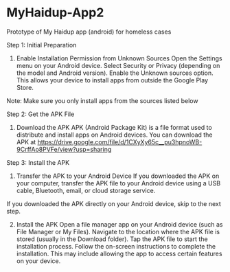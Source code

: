 # MyHaidup-App2
Prototype of My Haidup app (android) for homeless cases

Step 1: Initial Preparation
1. Enable Installation Permission from Unknown Sources
Open the Settings menu on your Android device.
Select Security or Privacy (depending on the model and Android version).
Enable the Unknown sources option. This allows your device to install apps from outside the Google Play Store.

Note: Make sure you only install apps from the sources listed below

Step 2: Get the APK File
1. Download the APK
APK (Android Package Kit) is a file format used to distribute and install apps on Android devices.
You can download the APK at https://drive.google.com/file/d/1CXyXy65c__pu3hpnoWB-9CrffAo8PVFe/view?usp=sharing

Step 3: Install the APK
1. Transfer the APK to your Android Device
If you downloaded the APK on your computer, transfer the APK file to your Android device using a USB cable, Bluetooth, email, or cloud storage service.

If you downloaded the APK directly on your Android device, skip to the next step.

2. Install the APK
Open a file manager app on your Android device (such as File Manager or My Files).
Navigate to the location where the APK file is stored (usually in the Download folder).
Tap the APK file to start the installation process.
Follow the on-screen instructions to complete the installation. This may include allowing the app to access certain features on your device.
